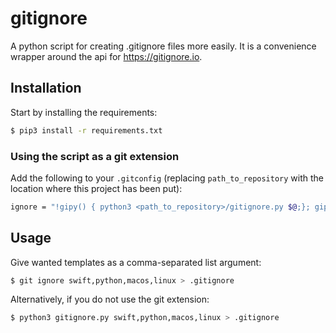 # gitignore

A python script for creating .gitignore files more easily. It is a convenience wrapper around the api for 
https://gitignore.io.

## Installation

Start by installing the requirements:

```bash
$ pip3 install -r requirements.txt
```

### Using the script as a git extension

Add the following to your `.gitconfig` (replacing `path_to_repository` with the location
where this project has been put):

```bash
ignore = "!gipy() { python3 <path_to_repository>/gitignore.py $@;}; gipy"
```

## Usage

Give wanted templates as a comma-separated list argument:

```bash
$ git ignore swift,python,macos,linux > .gitignore
```

Alternatively, if you do not use the git extension:

```bash
$ python3 gitignore.py swift,python,macos,linux > .gitignore
```
